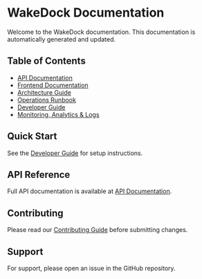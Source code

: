 # WakeDock Documentation

Welcome to the WakeDock documentation. This documentation is automatically generated and updated.

## Table of Contents

- [API Documentation](api/)
- [Frontend Documentation](frontend/)
- [Architecture Guide](architecture/)
- [Operations Runbook](operations/)
- [Developer Guide](developer/)
- [Monitoring, Analytics & Logs](operations/monitoring_analytics_logs.md)

## Quick Start

See the [Developer Guide](developer/) for setup instructions.

## API Reference

Full API documentation is available at [API Documentation](api/).

## Contributing

Please read our [Contributing Guide](contributing/) before submitting changes.

## Support

For support, please open an issue in the GitHub repository.
